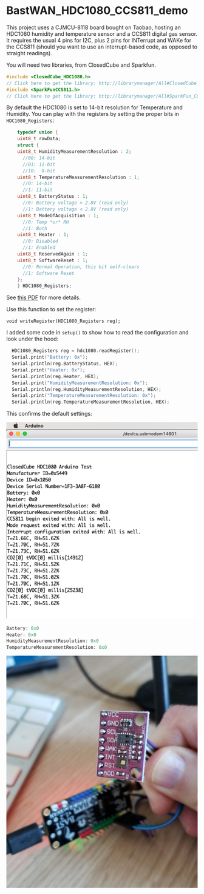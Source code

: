 # BastWAN_HDC1080_CCS811_demo

This project uses a CJMCU-8118 board bought on Taobao, hosting an HDC1080 humidity and temperature sensor and a CCS811 digital gas sensor. It requires the usual 4 pins for I2C, plus 2 pins for INTerrupt and WAKe for the CCS811 (should you want to use an interrupt-based code, as opposed to straight readings).

You will need two libraries, from ClosedCube and Sparkfun.

```c
#include <ClosedCube_HDC1080.h>
// Click here to get the library: http://librarymanager/All#ClosedCube_HDC1080
#include <SparkFunCCS811.h>
// Click here to get the library: http://librarymanager/All#SparkFun_CCS811
```

By default the HDC1080 is set to 14-bit resolution for Temperature and Humidity. You can play with the registers by setting the proper bits in `HDC1080_Registers`:

```c
    typedef union {
    uint8_t rawData;
    struct {
    uint8_t HumidityMeasurementResolution : 2;
      //00: 14-bit
      //01: 11-bit
      //10:  8-bit
    uint8_t TemperatureMeasurementResolution : 1;
      //0: 14-bit
      //1: 11-bit
    uint8_t BatteryStatus : 1;
      //0: Battery voltage > 2.8V (read only)
      //1: Battery voltage < 2.8V (read only)
    uint8_t ModeOfAcquisition : 1;
      //0: Temp *or* RH
      //1: Both
    uint8_t Heater : 1;
      //0: Disabled
      //1: Enabled
    uint8_t ReservedAgain : 1;
    uint8_t SoftwareReset : 1;
      //0: Normal Operation, this bit self-clears
      //1: Software Reset
    };
    } HDC1080_Registers;
```

See [this PDF](https://www.ti.com/lit/ds/symlink/hdc1080.pdf?ts=1610434595877&ref_url=https%253A%252F%252Fwww.google.com%252F) for more details.

Use this function to set the register:

    void writeRegister(HDC1080_Registers reg);

I added some code in `setup()` to show how to read the configuration and look under the hood:

```c
  HDC1080_Registers reg = hdc1080.readRegister();
  Serial.print("Battery: 0x");
  Serial.println(reg.BatteryStatus, HEX);
  Serial.print("Heater: 0x");
  Serial.println(reg.Heater, HEX);
  Serial.print("HumidityMeasurementResolution: 0x");
  Serial.println(reg.HumidityMeasurementResolution, HEX);
  Serial.print("TemperatureMeasurementResolution: 0x");
  Serial.println(reg.TemperatureMeasurementResolution, HEX);
```

This confirms the default settings:

![Screenshot](Screenshot.png)

```c
Battery: 0x0
Heater: 0x0
HumidityMeasurementResolution: 0x0
TemperatureMeasurementResolution: 0x0
```

![CJMCU-8118](CJMCU-8118.jpg)
